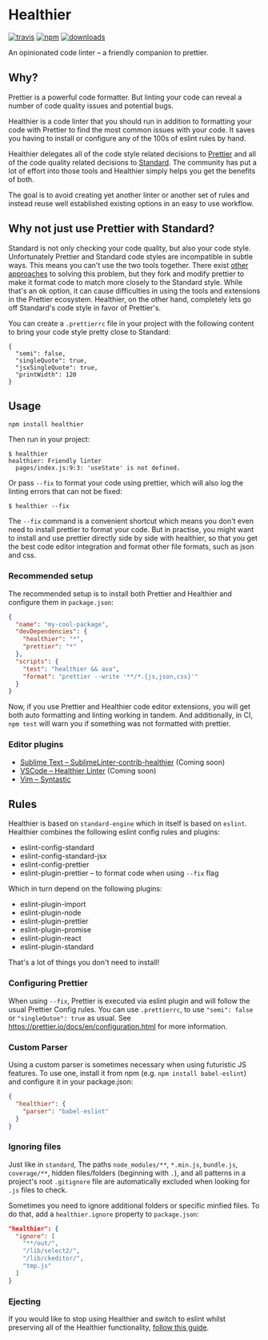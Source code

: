 # Healthier

[![travis][travis-image]][travis-url]
[![npm][npm-image]][npm-url]
[![downloads][downloads-image]][downloads-url]

An opinionated code linter – a friendly companion to prettier.

## Why?

Prettier is a powerful code formatter. But linting your code can reveal a number of code quality issues and potential bugs.

Healthier is a code linter that you should run in addition to formatting your code with Prettier to find the most common issues with your code. It saves you having to install or configure any of the 100s of eslint rules by hand.

Healthier delegates all of the code style related decisions to [Prettier][prettier/prettier] and all of the code quality related decisions to [Standard][standard/standard]. The community has put a lot of effort into those tools and Healthier simply helps you get the benefits of both.

The goal is to avoid creating yet another linter or another set of rules and instead reuse well established existing options in an easy to use workflow.

## Why not just use Prettier with Standard?

Standard is not only checking your code quality, but also your code style. Unfortunately Prettier and Standard code styles are incompatible in subtle ways. This means you can't use the two tools together. There exist [other][prettier-standard] [approaches][prettierx] to solving this problem, but they fork and modify prettier to make it format code to match more closely to the Standard style. While that's an ok option, it can cause difficulties in using the tools and extensions in the Prettier ecosystem. Healthier, on the other hand, completely lets go off Standard's code style in favor of Prettier's.

You can create a `.prettierrc` file in your project with the following content to bring your code style pretty close to Standard:

```
{
  "semi": false,
  "singleQuote": true,
  "jsxSingleQuote": true,
  "printWidth": 120
}
```

## Usage

```
npm install healthier
```

Then run in your project:

```
$ healthier
healthier: Friendly linter
  pages/index.js:9:3: 'useState' is not defined.
```

Or pass `--fix` to format your code using prettier, which will also log the linting errors that can not be fixed:

```
$ healthier --fix
```

The `--fix` command is a convenient shortcut which means you don't even need to install prettier to format your code. But in practise, you might want to install and use prettier directly side by side with healthier, so that you get the best code editor integration and format other file formats, such as json and css.

### Recommended setup

The recommended setup is to install both Prettier and Healthier and configure them in `package.json`:

```json
{
  "name": "my-cool-package",
  "devDependencies": {
    "healthier": "*",
    "prettier": "*"
  },
  "scripts": {
    "test": "healthier && ava",
    "format": "prettier --write '**/*.{js,json,css}'"
  }
}
```

Now, if you use Prettier and Healthier code editor extensions, you will get both auto formatting and linting working in tandem. And additionally, in CI, `npm test` will warn you if something was not formatted with prettier.

### Editor plugins

- [Sublime Text – SublimeLinter-contrib-healthier](./docs/01-sublime-text.md) (Coming soon)
- [VSCode – Healthier Linter](./docs/02-vscode.md) (Coming soon)
- [Vim – Syntastic](./docs/03-vim.md)

## Rules

Healthier is based on `standard-engine` which in itself is based on `eslint`. Healthier combines the following eslint config rules and plugins:

- eslint-config-standard
- eslint-config-standard-jsx
- eslint-config-prettier
- eslint-plugin-prettier – to format code when using `--fix` flag

Which in turn depend on the following plugins:

- eslint-plugin-import
- eslint-plugin-node
- eslint-plugin-prettier
- eslint-plugin-promise
- eslint-plugin-react
- eslint-plugin-standard

That's a lot of things you don't need to install!

### Configuring Prettier

When using `--fix`, Prettier is executed via eslint plugin and will follow the usual Prettier Config rules. You can use `.prettierrc`, to use `"semi": false` or `"singleQutoe": true` as usual. See https://prettier.io/docs/en/configuration.html for more information.

### Custom Parser

Using a custom parser is sometimes necessary when using futuristic JS features. To use one, install it from npm (e.g. `npm install babel-eslint`) and configure it in your package.json:

```json
{
  "healthier": {
    "parser": "babel-eslint"
  }
}
```

### Ignoring files

Just like in `standard`, The paths `node_modules/**`, `*.min.js`, `bundle.js`, `coverage/**`, hidden files/folders (beginning with `.`), and all patterns in a project's root `.gitignore` file are automatically excluded when looking for `.js` files to check.

Sometimes you need to ignore additional folders or specific minfied files. To do that, add
a `healthier.ignore` property to `package.json`:

```json
"healthier": {
  "ignore": [
    "**/out/",
    "/lib/select2/",
    "/lib/ckeditor/",
    "tmp.js"
  ]
}
```

### Ejecting

If you would like to stop using Healthier and switch to eslint whilst preserving all of the Healthier functionality, [follow this guide](./docs/04-ejecting.md).

[travis-image]: https://img.shields.io/travis/KidkArolis/healthier.svg?style=flat-square
[travis-url]: https://travis-ci.org/KidkArolis/healthier
[npm-image]: https://img.shields.io/npm/v/healthier.svg?style=flat-square
[npm-url]: https://npmjs.org/package/healthier
[downloads-image]: https://img.shields.io/npm/dm/healthier.svg?style=flat-square
[downloads-url]: https://npmjs.org/package/healthier
[prettier/prettier]: https://github.com/prettier/prettier
[standard/standard]: https://github.com/standard/standard
[prettier-standard]: https://github.com/sheerun/prettier-standard
[prettierx]: https://github.com/brodybits/prettierx

